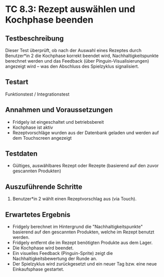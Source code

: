# TC 8.3: Rezept auswählen und Kochphase beenden

## Testbeschreibung
Dieser Test überprüft, ob nach der Auswahl eines Rezeptes durch Benutzer*in 2 die Kochphase korrekt beendet wird, Nachhaltigkeitspunkte berechnet werden und das Feedback (über Pinguin-Visualisierungen) angezeigt wird – was den Abschluss des Spielzyklus signalisiert.

## Testart
Funktionstest / Integrationstest

## Annahmen und Voraussetzungen
- Fridgely ist eingeschaltet und betriebsbereit
- Kochphase ist aktiv
- Rezeptvorschläge wurden aus der Datenbank geladen und werden auf dem Touchscreen angezeigt

## Testdaten
- Gültiges, auswählbares Rezept oder Rezepte (basierend auf den zuvor gescannten Produkten)

## Auszuführende Schritte
1. Benutzer*in 2 wählt einen Rezeptvorschlag aus (via Touch).

## Erwartetes Ergebnis
- Fridgely berechnet im Hintergrund die "Nachhaltigkeitspunkte" basierend auf den gescannten Produkten, welche im Rezept benutzt werden.
- Fridgely entfernt die im Rezept benötigten Produkte aus dem Lager.
- Die Kochphase wird beendet.
- Ein visuelles Feedback (Pinguin-Sprite) zeigt die Nachhaltigkeitsbewertung der Runde an.
- Der Spielzyklus wird zurückgesetzt und ein neuer Tag bzw. eine neue Einkaufsphase gestartet.